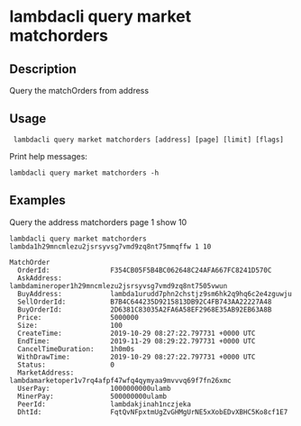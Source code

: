# lambdacli query market matchorders

## Description

Query the matchOrders from address

## Usage
```
 lambdacli query market matchorders [address] [page] [limit] [flags]
```

Print help messages:
```
lambdacli query market matchorders -h
```

## Examples

Query the address matchorders page 1 show 10
```
lambdacli query market matchorders lambda1h29mncmlezu2jsrsyvsg7vmd9zq8nt75mmqffw 1 10          
```

```
MatchOrder
  OrderId:               F354CB05F5B4BC062648C24AFA667FC8241D570C
  AskAddress:            lambdamineroper1h29mncmlezu2jsrsyvsg7vmd9zq8nt7505vwun
  BuyAddress:            lambda1urudd7phn2chstjz9sm6hk2q9hq6c2e4zguwju
  SellOrderId:           B7B4C644235D9215813DB92C4FB743AA22227A48
  BuyOrderId:            2D6381C83035A2FA6A58EF2968E35AB92EB63A8B
  Price:                 5000000
  Size:                  100
  CreateTime:            2019-10-29 08:27:22.797731 +0000 UTC
  EndTime:               2019-11-29 08:29:22.797731 +0000 UTC
  CancelTimeDuration:    1h0m0s
  WithDrawTime:          2019-10-29 08:27:22.797731 +0000 UTC
  Status:                0
  MarketAddress:         lambdamarketoper1v7rq4afpf47wfq4qymyaa9mvvvq69f7fn26xmc
  UserPay:               1000000000ulamb
  MinerPay:              500000000ulamb
  PeerId:                lambdakjinah1nczjeka
  DhtId:                 FqtQvNFpxtmUgZvGHMgUrNE5xXobEDvXBHC5Ko8cf1E7
```
